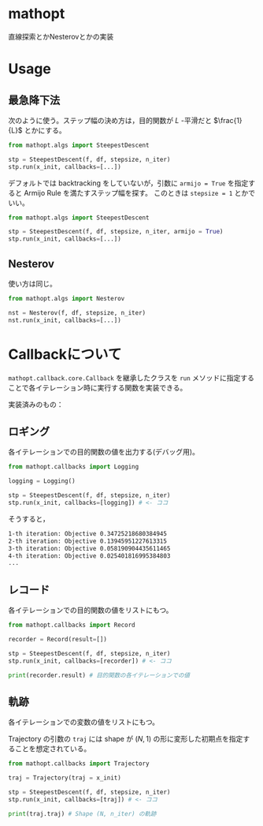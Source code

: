 # mathopt
直線探索とかNesterovとかの実装

# Usage
## 最急降下法

次のように使う。ステップ幅の決め方は，目的関数が $L$ -平滑だと $\frac{1}{L}$ とかにする。

```python
from mathopt.algs import SteepestDescent

stp = SteepestDescent(f, df, stepsize, n_iter)
stp.run(x_init, callbacks=[...])
```

デフォルトでは backtracking をしていないが，引数に `armijo = True` を指定すると Armijo Rule を満たすステップ幅を探す。
このときは `stepsize = 1` とかでいい。

```python
from mathopt.algs import SteepestDescent

stp = SteepestDescent(f, df, stepsize, n_iter, armijo = True)
stp.run(x_init, callbacks=[...])
```

## Nesterov

使い方は同じ。

```python
from mathopt.algs import Nesterov

nst = Nesterov(f, df, stepsize, n_iter)
nst.run(x_init, callbacks=[...])
```

# Callbackについて

`mathopt.callback.core.Callback` を継承したクラスを `run` メソッドに指定することで各イテレーション時に実行する関数を実装できる。

実装済みのもの：

## ロギング
各イテレーションでの目的関数の値を出力する(デバッグ用)。

```python
from mathopt.callbacks import Logging

logging = Logging()

stp = SteepestDescent(f, df, stepsize, n_iter)
stp.run(x_init, callbacks=[logging]) # <- ココ
```

そうすると，

```bash
1-th iteration: Objective 0.34725218680384945
2-th iteration: Objective 0.13945951227613315
3-th iteration: Objective 0.058190904435611465
4-th iteration: Objective 0.025401816995384803
...
```

## レコード
各イテレーションでの目的関数の値をリストにもつ。

```python
from mathopt.callbacks import Record

recorder = Record(result=[])

stp = SteepestDescent(f, df, stepsize, n_iter)
stp.run(x_init, callbacks=[recorder]) # <- ココ

print(recorder.result) # 目的関数の各イテレーションでの値
```

## 軌跡
各イテレーションでの変数の値をリストにもつ。

Trajectory の引数の `traj` には shape が $(N, 1)$ の形に変形した初期点を指定することを想定されている。

```python
from mathopt.callbacks import Trajectory

traj = Trajectory(traj = x_init)

stp = SteepestDescent(f, df, stepsize, n_iter)
stp.run(x_init, callbacks=[traj]) # <- ココ

print(traj.traj) # Shape (N, n_iter) の軌跡
```
